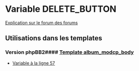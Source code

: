 # Variable DELETE_BUTTON
[Explication sur le forum des forums](http://forum.forumactif.com/t294113-listing-des-variables#DELETE_BUTTON)
## Utilisations dans les templates
### Version phpBB2#### [Template album_modcp_body](subsilver/album_modcp_body.md)
* [Variable à la ligne 57](../subsilver/album_modcp_body.tpl#L57)